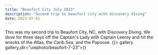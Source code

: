 ```yaml
---
title: "Beaufort City July 2023"
description: "Second trip to beaufort city with discovery diving"
date: 2023-07-01
---
```

This was my second trip to Beaufort City, NC, with Discovery Diving. We dove for three days off the Captain's Lady with Captain Leeroy and hit the wrecks of the Atlas, the Carib Sea, and the Papoose.
{{< gallery gallery_dir="uwphoto/beaufort-7-23">}}